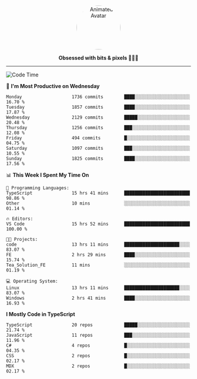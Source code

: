 
<div align="center">
  <img 
    src="https://i.postimg.cc/W1R4TF4j/d6kpuve-c97567cf-518b-4b86-a271-5c89d88d22f7.gif" 
    width="120" 
    height="120" 
    alt="Animated Avatar" 
    style="border-radius: 50%;" 
  />
  
  <strong>Obsessed with bits & pixels 🧑‍💻🎨</strong>
</div>

---

<!--
### 🛠️ Main Tech Stack

<div align="center">
  <img src="https://cdn.jsdelivr.net/gh/devicons/devicon/icons/javascript/javascript-original.svg" height="25" alt="JavaScript" />
  <img src="https://cdn.jsdelivr.net/gh/devicons/devicon/icons/react/react-original.svg" height="25" alt="React" />
  <img src="https://cdn.jsdelivr.net/gh/devicons/devicon/icons/cplusplus/cplusplus-original.svg" height="25" alt="C++" />
  <img src="https://cdn.jsdelivr.net/gh/devicons/devicon/icons/rust/rust-original.svg" height="25" alt="Rust" />
  <img src="https://cdn.jsdelivr.net/gh/devicons/devicon/icons/java/java-original.svg" height="25" alt="Java" />
  <img src="https://skillicons.dev/icons?i=mysql" height="25" alt="MySQL" />
  <img src="https://skillicons.dev/icons?i=pr" height="25" alt="Premiere Pro" />
</div> -->

<!--START_SECTION:waka-->
![Code Time](http://img.shields.io/badge/Code%20Time-2%2C426%20hrs%208%20mins-blue)

📅 **I'm Most Productive on Wednesday** 

```text
Monday                   1736 commits        ████░░░░░░░░░░░░░░░░░░░░░   16.70 % 
Tuesday                  1857 commits        ████░░░░░░░░░░░░░░░░░░░░░   17.87 % 
Wednesday                2129 commits        █████░░░░░░░░░░░░░░░░░░░░   20.48 % 
Thursday                 1256 commits        ███░░░░░░░░░░░░░░░░░░░░░░   12.08 % 
Friday                   494 commits         █░░░░░░░░░░░░░░░░░░░░░░░░   04.75 % 
Saturday                 1097 commits        ███░░░░░░░░░░░░░░░░░░░░░░   10.55 % 
Sunday                   1825 commits        ████░░░░░░░░░░░░░░░░░░░░░   17.56 % 
```


📊 **This Week I Spent My Time On** 

```text
💬 Programming Languages: 
TypeScript               15 hrs 41 mins      █████████████████████████   98.86 % 
Other                    10 mins             ░░░░░░░░░░░░░░░░░░░░░░░░░   01.14 % 

🔥 Editors: 
VS Code                  15 hrs 52 mins      █████████████████████████   100.00 % 

🐱‍💻 Projects: 
code                     13 hrs 11 mins      █████████████████████░░░░   83.07 % 
FE                       2 hrs 29 mins       ████░░░░░░░░░░░░░░░░░░░░░   15.74 % 
Tea_Solution_FE          11 mins             ░░░░░░░░░░░░░░░░░░░░░░░░░   01.19 % 

💻 Operating System: 
Linux                    13 hrs 11 mins      █████████████████████░░░░   83.07 % 
Windows                  2 hrs 41 mins       ████░░░░░░░░░░░░░░░░░░░░░   16.93 % 
```

**I Mostly Code in TypeScript** 

```text
TypeScript               20 repos            █████░░░░░░░░░░░░░░░░░░░░   21.74 % 
JavaScript               11 repos            ███░░░░░░░░░░░░░░░░░░░░░░   11.96 % 
C#                       4 repos             █░░░░░░░░░░░░░░░░░░░░░░░░   04.35 % 
CSS                      2 repos             █░░░░░░░░░░░░░░░░░░░░░░░░   02.17 % 
MDX                      2 repos             █░░░░░░░░░░░░░░░░░░░░░░░░   02.17 % 
```




<!--END_SECTION:waka-->
